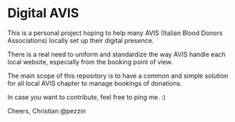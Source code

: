 # Digital AVIS

This is a personal project hoping to help many AVIS (Italian Blood Donors Associations) locally set up their digital presence.

There is a real need to uniform and standardize the way AVIS handle each local website, especially from the booking point of view.

The main scope of this repository is to have a common and simple solution for all local AVIS chapter to manage bookings of donations.

In case you want to contribute, feel free to ping me. :)

Cheers,
Christian
@pezzin
